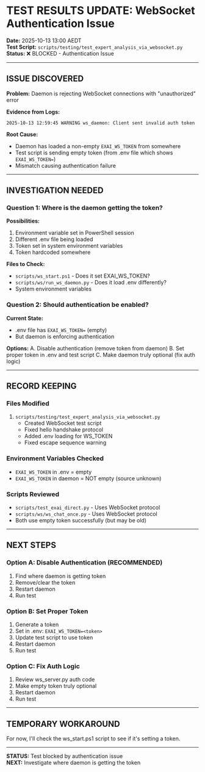 # TEST RESULTS UPDATE: WebSocket Authentication Issue
**Date:** 2025-10-13 13:00 AEDT  
**Test Script:** `scripts/testing/test_expert_analysis_via_websocket.py`  
**Status:** ❌ BLOCKED - Authentication Issue

---

## ISSUE DISCOVERED

**Problem:** Daemon is rejecting WebSocket connections with "unauthorized" error

**Evidence from Logs:**
```
2025-10-13 12:59:45 WARNING ws_daemon: Client sent invalid auth token
```

**Root Cause:**
- Daemon has loaded a non-empty `EXAI_WS_TOKEN` from somewhere
- Test script is sending empty token (from .env file which shows `EXAI_WS_TOKEN=`)
- Mismatch causing authentication failure

---

## INVESTIGATION NEEDED

### Question 1: Where is the daemon getting the token?

**Possibilities:**
1. Environment variable set in PowerShell session
2. Different .env file being loaded
3. Token set in system environment variables
4. Token hardcoded somewhere

**Files to Check:**
- `scripts/ws_start.ps1` - Does it set EXAI_WS_TOKEN?
- `scripts/ws/run_ws_daemon.py` - Does it load .env differently?
- System environment variables

### Question 2: Should authentication be enabled?

**Current State:**
- .env file has `EXAI_WS_TOKEN=` (empty)
- But daemon is enforcing authentication

**Options:**
A. Disable authentication (remove token from daemon)
B. Set proper token in .env and test script
C. Make daemon truly optional (fix auth logic)

---

## RECORD KEEPING

### Files Modified
1. `scripts/testing/test_expert_analysis_via_websocket.py`
   - Created WebSocket test script
   - Fixed hello handshake protocol
   - Added .env loading for WS_TOKEN
   - Fixed escape sequence warning

### Environment Variables Checked
- `EXAI_WS_TOKEN` in .env = empty
- `EXAI_WS_TOKEN` in daemon = NOT empty (source unknown)

### Scripts Reviewed
- `scripts/test_exai_direct.py` - Uses WebSocket protocol
- `scripts/ws/ws_chat_once.py` - Uses WebSocket protocol
- Both use empty token successfully (but may be old)

---

## NEXT STEPS

### Option A: Disable Authentication (RECOMMENDED)
1. Find where daemon is getting token
2. Remove/clear the token
3. Restart daemon
4. Run test

### Option B: Set Proper Token
1. Generate a token
2. Set in .env: `EXAI_WS_TOKEN=<token>`
3. Update test script to use token
4. Restart daemon
5. Run test

### Option C: Fix Auth Logic
1. Review ws_server.py auth code
2. Make empty token truly optional
3. Restart daemon
4. Run test

---

## TEMPORARY WORKAROUND

For now, I'll check the ws_start.ps1 script to see if it's setting a token.

---

**STATUS:** Test blocked by authentication issue  
**NEXT:** Investigate where daemon is getting the token

